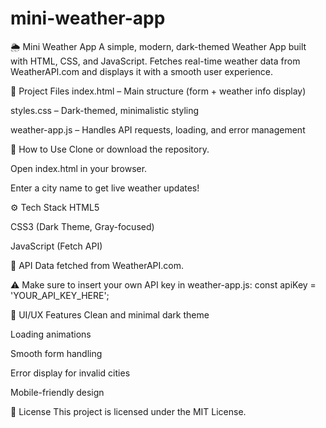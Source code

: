 # mini-weather-app

🌦️ Mini Weather App
A simple, modern, dark-themed Weather App built with HTML, CSS, and JavaScript.
Fetches real-time weather data from WeatherAPI.com and displays it with a smooth user experience.

📂 Project Files
index.html – Main structure (form + weather info display)

styles.css – Dark-themed, minimalistic styling

weather-app.js – Handles API requests, loading, and error management

🚀 How to Use
Clone or download the repository.

Open index.html in your browser.

Enter a city name to get live weather updates!

⚙️ Tech Stack
HTML5

CSS3 (Dark Theme, Gray-focused)

JavaScript (Fetch API)

📡 API
Data fetched from WeatherAPI.com.

⚠️ Make sure to insert your own API key in weather-app.js:
const apiKey = 'YOUR_API_KEY_HERE';

🎨 UI/UX Features
Clean and minimal dark theme

Loading animations

Smooth form handling

Error display for invalid cities

Mobile-friendly design

📜 License
This project is licensed under the MIT License.